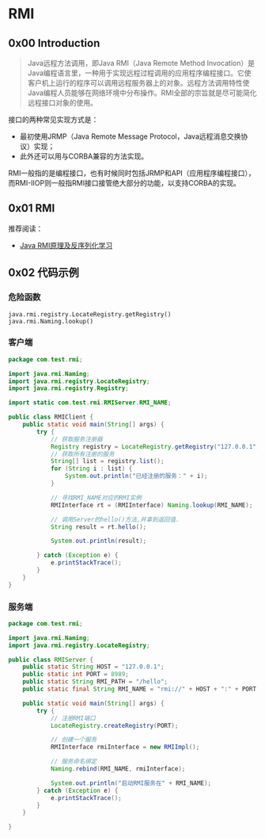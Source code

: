 # RMI

## 0x00 Introduction

>Java远程方法调用，即Java RMI（Java Remote Method Invocation）是Java编程语言里，一种用于实现远程过程调用的应用程序编程接口。它使客户机上运行的程序可以调用远程服务器上的对象。远程方法调用特性使Java编程人员能够在网络环境中分布操作。RMI全部的宗旨就是尽可能简化远程接口对象的使用。

接口的两种常见实现方式是：      
- 最初使用JRMP（Java Remote Message Protocol，Java远程消息交换协议）实现；
- 此外还可以用与CORBA兼容的方法实现。

RMI一般指的是编程接口，也有时候同时包括JRMP和API（应用程序编程接口），而RMI-IIOP则一般指RMI接口接管绝大部分的功能，以支持CORBA的实现。

## 0x01 RMI
推荐阅读：   
- [Java RMI原理及反序列化学习
](https://y4er.com/posts/java-rmi/)

## 0x02 代码示例


### 危险函数

`java.rmi.registry.LocateRegistry.getRegistry()`
`java.rmi.Naming.lookup()`

### 客户端



```java
package com.test.rmi;

import java.rmi.Naming;
import java.rmi.registry.LocateRegistry;
import java.rmi.registry.Registry;

import static com.test.rmi.RMIServer.RMI_NAME;

public class RMIClient {
    public static void main(String[] args) {
        try {
            // 获取服务注册器
            Registry registry = LocateRegistry.getRegistry("127.0.0.1", 8989);
            // 获取所有注册的服务
            String[] list = registry.list();
            for (String i : list) {
                System.out.println("已经注册的服务：" + i);
            }

            // 寻找RMI_NAME对应的RMI实例
            RMIInterface rt = (RMIInterface) Naming.lookup(RMI_NAME);

            // 调用Server的hello()方法,并拿到返回值.
            String result = rt.hello();

            System.out.println(result);

        } catch (Exception e) {
            e.printStackTrace();
        }
    }
}
```

### 服务端

```java
package com.test.rmi;

import java.rmi.Naming;
import java.rmi.registry.LocateRegistry;

public class RMIServer {
    public static String HOST = "127.0.0.1";
    public static int PORT = 8989;
    public static String RMI_PATH = "/hello";
    public static final String RMI_NAME = "rmi://" + HOST + ":" + PORT + RMI_PATH;

    public static void main(String[] args) {
        try {
            // 注册RMI端口
            LocateRegistry.createRegistry(PORT);

            // 创建一个服务
            RMIInterface rmiInterface = new RMIImpl();

            // 服务命名绑定
            Naming.rebind(RMI_NAME, rmiInterface);

            System.out.println("启动RMI服务在" + RMI_NAME);
        } catch (Exception e) {
            e.printStackTrace();
        }
    }

}
```